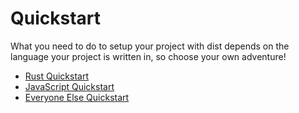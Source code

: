 # Quickstart

What you need to do to setup your project with dist depends on the language your project is written in, so choose your own adventure!

* [Rust Quickstart](./rust.md)
* [JavaScript Quickstart](./javascript.md)
* [Everyone Else Quickstart](./everyone-else.md)
